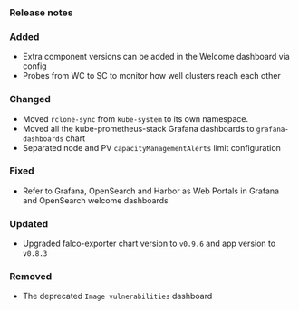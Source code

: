 ### Release notes

### Added

- Extra component versions can be added in the Welcome dashboard via config
- Probes from WC to SC to monitor how well clusters reach each other

### Changed

- Moved `rclone-sync` from `kube-system` to its own namespace.
- Moved all the kube-prometheus-stack Grafana dashboards to `grafana-dashboards` chart
- Separated node and PV `capacityManagementAlerts` limit configuration

### Fixed

- Refer to Grafana, OpenSearch and Harbor as Web Portals in Grafana and OpenSearch welcome dashboards

### Updated

- Upgraded falco-exporter chart version to `v0.9.6` and app version to `v0.8.3`

### Removed

- The deprecated `Image vulnerabilities` dashboard
